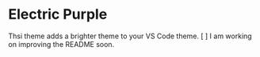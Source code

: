 # Electric Purple
Thsi theme adds a brighter theme to your VS Code theme.
[ ] I am working on improving the README soon.